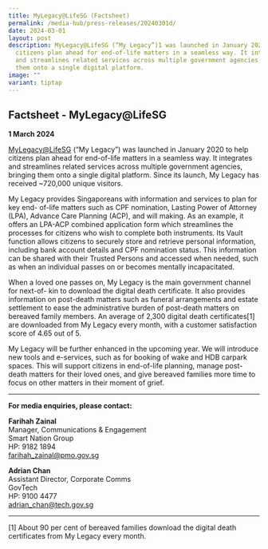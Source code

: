 ```yaml
---
title: MyLegacy@LifeSG (Factsheet)
permalink: /media-hub/press-releases/20240301d/
date: 2024-03-01
layout: post
description: MyLegacy@LifeSG (“My Legacy”)1 was launched in January 2020 to help
  citizens plan ahead for end-of-life matters in a seamless way. It integrates
  and streamlines related services across multiple government agencies, bringing
  them onto a single digital platform.
image: ""
variant: tiptap
---
```

<h2>Factsheet - MyLegacy@LifeSG</h2>
<p><strong>1 March 2024</strong>
</p>
<p><a href="http://mylegacy.life.gov.sg" rel="noopener noreferrer nofollow" target="_blank">MyLegacy@LifeSG</a> (“My
Legacy”) was launched in January 2020 to help citizens plan ahead for end-of-life
matters in a seamless way. It integrates and streamlines related services
across multiple government agencies, bringing them onto a single digital
platform. Since its launch, My Legacy has received ~720,000 unique visitors.</p>
<p>My Legacy provides Singaporeans with information and services to plan
for key end- of-life matters such as CPF nomination, Lasting Power of Attorney
(LPA), Advance Care Planning (ACP), and will making. As an example, it
offers an LPA-ACP combined application form which streamlines the processes
for citizens who wish to complete both instruments. Its Vault function
allows citizens to securely store and retrieve personal information, including
bank account details and CPF nomination status. This information can be
shared with their Trusted Persons and accessed when needed, such as when
an individual passes on or becomes mentally incapacitated.</p>
<p>When a loved one passes on, My Legacy is the main government channel for
next-of- kin to download the digital death certificate. It also provides
information on post-death matters such as funeral arrangements and estate
settlement to ease the administrative burden of post-death matters on bereaved
family members. An average of 2,300 digital death certificates[1] are downloaded
from My Legacy every month, with a customer satisfaction score of 4.65
out of 5.</p>
<p>My Legacy will be further enhanced in the upcoming year. We will introduce
new tools and e-services, such as for booking of wake and HDB carpark spaces.
This will support citizens in end-of-life planning, manage post-death matters
for their loved ones, and give bereaved families more time to focus on
other matters in their moment of grief.</p>
<hr>
<p><strong>For media enquiries, please contact:</strong>
</p>
<p><strong>Farihah Zainal</strong> 
<br>Manager, Communications &amp; Engagement
<br>Smart Nation Group
<br>HP: 9182 1894
<br><a href="mailto:farihah_zainal@pmo.gov.sg" rel="noopener noreferrer nofollow" target="_blank">farihah_zainal@pmo.gov.sg</a>
</p>
<p><strong>Adrian Chan</strong> 
<br>Assistant Director, Corporate Comms
<br>GovTech
<br>HP: 9100 4477
<br><a href="mailto:adrian_chan@tech.gov.sg" rel="noopener noreferrer nofollow" target="_blank">adrian_chan@tech.gov.sg</a>
</p>
<hr>
<p>[1] About 90 per cent of bereaved families download the digital death
certificates from My Legacy every month.</p>